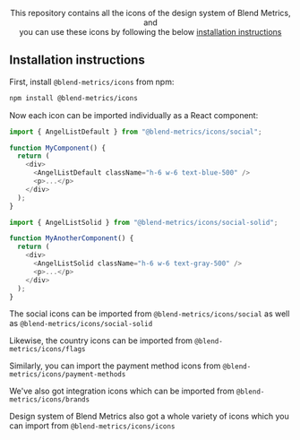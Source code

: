 <p align="center">
  This repository contains all the icons of the design system of Blend Metrics, and <br> you can use these icons by following the below <a href="#installation-instructions">installation instructions</a>
<p>

## Installation instructions

First, install `@blend-metrics/icons` from npm:

```sh
npm install @blend-metrics/icons
```

Now each icon can be imported individually as a React component:

```js
import { AngelListDefault } from "@blend-metrics/icons/social";

function MyComponent() {
  return (
    <div>
      <AngelListDefault className="h-6 w-6 text-blue-500" />
      <p>...</p>
    </div>
  );
}

import { AngelListSolid } from "@blend-metrics/icons/social-solid";

function MyAnotherComponent() {
  return (
    <div>
      <AngelListSolid className="h-6 w-6 text-gray-500" />
      <p>...</p>
    </div>
  );
}
```

The social icons can be imported from `@blend-metrics/icons/social` as well as `@blend-metrics/icons/social-solid`

Likewise, the country icons can be imported from `@blend-metrics/icons/flags`

Similarly, you can import the payment method icons from `@blend-metrics/icons/payment-methods`

We've also got integration icons which can be imported from `@blend-metrics/icons/brands`

Design system of Blend Metrics also got a whole variety of icons which you can import from `@blend-metrics/icons/icons`
